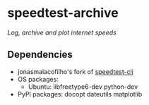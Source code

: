 speedtest-archive
=================

_Log, archive and plot internet speeds_

Dependencies
------------

- jonasmalacofilho's fork of [speedtest-cli]
- OS packages:
   - Ubuntu: libfreetype6-dev python-dev
- PyPI packages: docopt dateutils matplotlib

[speedtest-cli]: https://github.com/jonasmalacofilho/speedtest-cli

